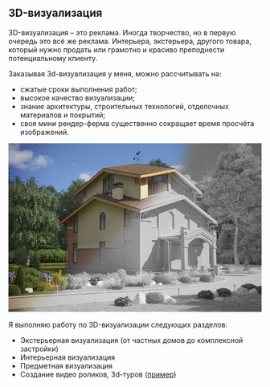 ## 3D-визуализация

3D-визуализация – это реклама. Иногда творчество, но в первую очередь это всё же реклама. Интерьера, экстерьера, другого товара, который нужно продать или грамотно и красиво преподнести потенциальному клиенту.

Заказывая 3d-визуализация у меня, можно рассчитывать на:

* сжатые сроки выполнения работ;
* высокое качество визуализации;
* знание архитектуры, строительных технологий, отделочных материалов и покрытий;
* своя мини рендер-ферма существенно сокращает время просчёта изображений.


![](../visualization.jpg)

Я выполняю работу по 3D-визуализации следующих разделов:

* Экстерьерная визуализация (от частных домов до комплексной застройки)
* Интерьерная визуализация
* Предметная визуализация
* Создание видео роликов, 3d-туров ([пример](../portfolio/))

